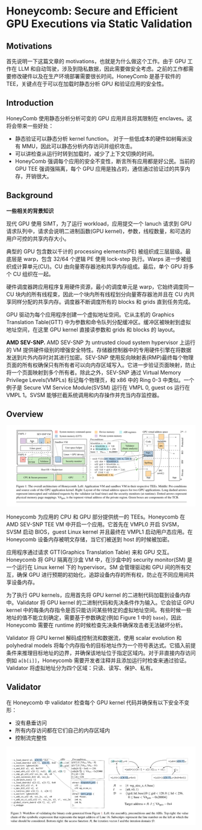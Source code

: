 # Honeycomb: Secure and Efficient GPU Executions via Static Validation

## Motivations
首先说明一下这篇文章的 motivations，也就是为什么做这个工作。由于 GPU 工作在 LLM 和自动驾驶，涉及到隐私数据，因此需要做安全考虑。之前的工作都需要修改硬件以及在生产环境部署需要很长时间。HoneyComb 是基于软件的 TEE，关键点在于可以在加载时静态分析 GPU 和验证应用的安全性。

## Introduction
HoneyComb 使用静态分析分析可变的 GPU 应用并且将其限制在 enclaves。这将会带来一些好处：
- 静态验证可以静态分析 kernel function。 对于一些低成本的硬件如树莓派没有 MMU，因此可以静态分析内存访问并组织攻击。
- 可以讲检查从运行时转到加载时，减少了上下文切换的时间。
- HoneyComb 强调每个应用的安全不变性，断言所有应用都是好公民。当前的 GPU TEE 强调强隔离，每个 GPU 应用是独占的，通信通过验证过的共享内存，开销很大。

## Background
**一些相关的背景知识**

现代 GPU 使用 SIMT，为了运行 workload，应用提交一个 lanuch 请求到 GPU 请求队列中，请求会说明二进制函数(GPU kernel)，参数，线程数量，和可选的用户可控的共享内存大小。

典型的 GPU 包含数以千计的 processing elements(PE) 被组织成三层层级。最底层是 warp，包含 32/64 个逻辑 PE 使用 lock-step 执行。Warps 进一步被组织成计算单元(CU)。CU 由向量寄存器池和共享内存组成。最后，单个 GPU 将多个 CU 组织在一起。

硬件调度器跨应用程序复用硬件资源，最小的调度单元是 warp，它始终调度同一 CU 块内的所有线程束，因此一个块内所有线程划分向量寄存器池并且在 CU 内共享同样分配的共享内存。调度器不断调度所有的 blocks 和 grids 直到任务完成。

GPU 驱动为每个应用程序创建一个虚拟地址空间。它从主机的 Graphics Translation Table(GTT) 中为参数和命令队列分配缓冲区。缓冲区被映射到虚拟地址空间，在这里 GPU kernel 直接读参数和 grids 和 blocks 的 layout。

**AMD SEV-SNP.** AMD SEV-SNP 为 untrusted cloud system hypervisor 上运行的 VM 提供硬件级别的增强安全特性。存储器控制器中的专用硬件引擎在将数据发送到片外内存时对其进行加密。SEV-SNP 使用反向映射表(RMP)最终每个物理页面的所有权确保只有所有者可以向内存区域写入。它进一步验证页面映射，防止将一个页面映射到多个所有者。除此之外，SEV-SNP 通过 Virtual Memory Privilege Levels(VMPLs) 标记每个物理页，和 x86 中的 Ring 0-3 中类似。一个例子是 Secure VM Service Module(SVSM) 运行在 VMPL 0, guest os 运行在 VMPL 1。SVSM 能够拦截系统调用和内存操作并充当内存监控器。

## Overview

![](./figure1.png)

Honeycomb 为应用的 CPU 和 GPU 部分提供统一的 TEEs。Honeycomb 在 AMD SEV-SNP TEE VM 中开启一个应用。它首先在 VMPL0 开启 SVSM，SVSM 启动 BIOS，guest Linux kernel 并且最终在 VMPL1 启动用户态应用。在 Honeycomb 设备内存被明文存储，当它们被送到 host 的时候被加密。

应用程序通过请求 GTT(Graphics Translation Table) 来和 GPU 交互。Honeycomb 将 GPU 隔离在沙盒 VM 中，在沙盒中的 security monitor(SM) 是一个运行在 Linux kernel 下的 hypervisor。SM 会管理驱动和 GPU 间的所有交互，确保 GPU 进行预期的初始化，追踪设备内存的所有权，防止在不同应用间共享设备内存。

为了执行 GPU kernels，应用首先将 GPU kernel 的二进制代码加载到设备内存中。Validator 将  GPU kernel 的二进制代码和先决条件作为输入。它会验证 GPU kernel 中的每条内存指令是否只能访问某些特定的虚拟地址空间。有些时候一些地址的值不能立刻确定，需要基于参数确定(例如 Figure 1 中的 `base`)，因此 Honeycomb 需要在 runtime 的时候检查先决条件确保攻击者无法破坏分析。

Validator 将 GPU kernel 解码成控制流和数据流，使用 scalar evolution 和 polyhedral models 将每个内存指令的目标地址作为一个符号表达式。它插入前提条件来推理目标地址的边界，并确保该地址位于指定区域内。对于非直接内存访问例如 `a[b[i]]`，Honeycomb 需要开发者注释并且添加运行时检查来通过验证。Validator 将虚拟地址分为四个区域：只读、读写、保护、私有。

## Validator

在 Honeycomb 中 validator 检查每个 GPU kernel 代码并确保有以下安全不变形：
- 没有悬垂访问
- 所有内存访问都在它们自己的内存区域内
- 控制流完整性

![](figure3.png)

